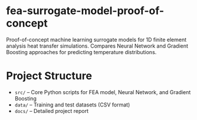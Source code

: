 # fea-surrogate-model-proof-of-concept
Proof-of-concept machine learning surrogate models for 1D finite element analysis heat transfer simulations. Compares Neural Network and Gradient Boosting approaches for predicting temperature distributions.

# Project Structure
- `src/` – Core Python scripts for FEA model, Neural Network, and Gradient Boosting
- `data/` – Training and test datasets (CSV format)
- `docs/` – Detailed project report
